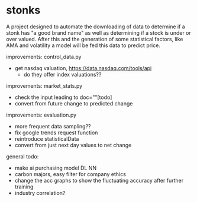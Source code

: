 # stonks
A project designed to automate the downloading of data to determine if a stonk has "a good brand name" as well as determining if a stock is under or over valued. After this and the generation of some statistical factors, like AMA and volatility a model will be fed this data to predict price.

improvements: control_data.py
 - get nasdaq valuation, https://data.nasdaq.com/tools/api
   - do they offer index valuations??

improvements: market_stats.py
 - check the input leading to doc=""[todo]
 - convert from future change to predicted change

improvements: evaluation.py
 - more frequent data sampling??
 - fix google trends request function
 - reintroduce statisticalData
 - convert from just next day values to net change

general todo:
 - make ai purchasing model DL NN
 - carbon majors, easy filter for company ethics
 - change the acc graphs to show the fluctuating accuracy after further training
 - industry correlation?
